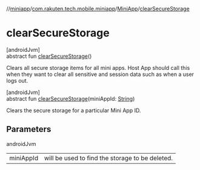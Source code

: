 //[miniapp](../../../index.md)/[com.rakuten.tech.mobile.miniapp](../index.md)/[MiniApp](index.md)/[clearSecureStorage](clear-secure-storage.md)

# clearSecureStorage

[androidJvm]\
abstract fun [clearSecureStorage](clear-secure-storage.md)()

Clears all secure storage items for all mini apps. Host App should call this when they want to clear all sensitive and session data such as when a user logs out.

[androidJvm]\
abstract fun [clearSecureStorage](clear-secure-storage.md)(miniAppId: [String](https://kotlinlang.org/api/latest/jvm/stdlib/kotlin/-string/index.html))

Clears the secure storage for a particular Mini App ID.

## Parameters

androidJvm

| | |
|---|---|
| miniAppId | will be used to find the storage to be deleted. |
